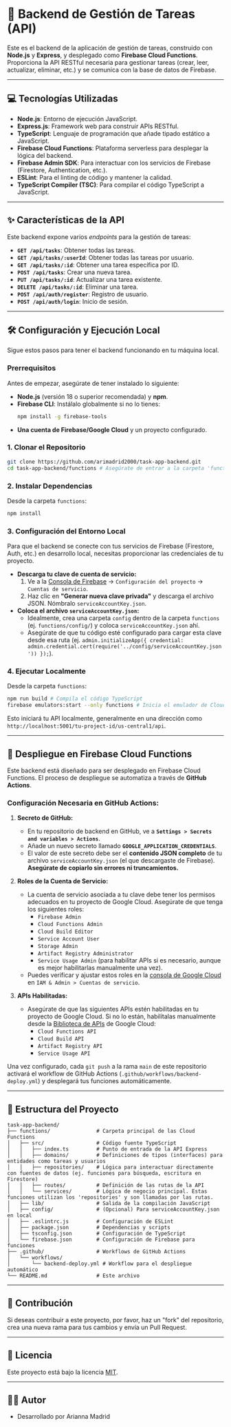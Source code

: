 # 🚀 Backend de Gestión de Tareas (API)

Este es el backend de la aplicación de gestión de tareas, construido con **Node.js** y **Express**, y desplegado como **Firebase Cloud Functions**. Proporciona la API RESTful necesaria para gestionar tareas (crear, leer, actualizar, eliminar, etc.) y se comunica con la base de datos de Firebase.

---

## 💻 Tecnologías Utilizadas

* **Node.js**: Entorno de ejecución JavaScript.
* **Express.js**: Framework web para construir APIs RESTful.
* **TypeScript**: Lenguaje de programación que añade tipado estático a JavaScript.
* **Firebase Cloud Functions**: Plataforma serverless para desplegar la lógica del backend.
* **Firebase Admin SDK**: Para interactuar con los servicios de Firebase (Firestore, Authentication, etc.).
* **ESLint**: Para el linting de código y mantener la calidad.
* **TypeScript Compiler (TSC)**: Para compilar el código TypeScript a JavaScript.

---

## ✨ Características de la API

Este backend expone varios *endpoints* para la gestión de tareas:

* **`GET /api/tasks`**: Obtener todas las tareas.
* **`GET /api/tasks/:userId`**: Obtener todas las tareas por usuario.
* **`GET /api/tasks/:id`**: Obtener una tarea específica por ID.
* **`POST /api/tasks`**: Crear una nueva tarea.
* **`PUT /api/tasks/:id`**: Actualizar una tarea existente.
* **`DELETE /api/tasks/:id`**: Eliminar una tarea.
* **`POST /api/auth/register`**: Registro de usuario.
* **`POST /api/auth/login`**: Inicio de sesión.

---

## 🛠️ Configuración y Ejecución Local

Sigue estos pasos para tener el backend funcionando en tu máquina local.

### **Prerrequisitos**

Antes de empezar, asegúrate de tener instalado lo siguiente:

* **Node.js** (versión 18 o superior recomendada) y **npm**.
* **Firebase CLI**: Instálalo globalmente si no lo tienes:
    ```bash
    npm install -g firebase-tools
    ```
* **Una cuenta de Firebase/Google Cloud** y un proyecto configurado.

### **1. Clonar el Repositorio**

```bash
git clone https://github.com/arimadrid2000/task-app-backend.git
cd task-app-backend/functions # Asegúrate de entrar a la carpeta 'functions' donde está el código de las funciones
```

### **2. Instalar Dependencias**

Desde la carpeta `functions`:

```bash
npm install
```

### **3. Configuración del Entorno Local**

Para que el backend se conecte con tus servicios de Firebase (Firestore, Auth, etc.) en desarrollo local, necesitas proporcionar las credenciales de tu proyecto.

* **Descarga tu clave de cuenta de servicio:**
    1.  Ve a la [Consola de Firebase](https://console.firebase.google.com/) -> `Configuración del proyecto` -> `Cuentas de servicio`.
    2.  Haz clic en **"Generar nueva clave privada"** y descarga el archivo JSON. Nómbralo `serviceAccountKey.json`.
* **Coloca el archivo `serviceAccountKey.json`:**
    * Idealmente, crea una carpeta `config` dentro de la carpeta `functions` (ej. `functions/config/`) y coloca `serviceAccountKey.json` ahí.
    * Asegúrate de que tu código esté configurado para cargar esta clave desde esa ruta (ej. `admin.initializeApp({ credential: admin.credential.cert(require('../config/serviceAccountKey.json')) });`).

### **4. Ejecutar Localmente**

Desde la carpeta `functions`:

```bash
npm run build # Compila el código TypeScript
firebase emulators:start --only functions # Inicia el emulador de Cloud Functions
```

Esto iniciará tu API localmente, generalmente en una dirección como `http://localhost:5001/tu-project-id/us-central1/api`.

---

## 🚀 Despliegue en Firebase Cloud Functions

Este backend está diseñado para ser desplegado en Firebase Cloud Functions. El proceso de despliegue se automatiza a través de **GitHub Actions**.

### **Configuración Necesaria en GitHub Actions:**

1.  **Secreto de GitHub:**
    * En tu repositorio de backend en GitHub, ve a **`Settings > Secrets and variables > Actions`**.
    * Añade un nuevo secreto llamado **`GOOGLE_APPLICATION_CREDENTIALS`**.
    * El valor de este secreto debe ser el **contenido JSON completo** de tu archivo `serviceAccountKey.json` (el que descargaste de Firebase). **Asegúrate de copiarlo sin errores ni truncamientos.**

2.  **Roles de la Cuenta de Servicio:**
    * La cuenta de servicio asociada a tu clave debe tener los permisos adecuados en tu proyecto de Google Cloud. Asegúrate de que tenga los siguientes roles:
        * `Firebase Admin`
        * `Cloud Functions Admin`
        * `Cloud Build Editor`
        * `Service Account User`
        * `Storage Admin`
        * `Artifact Registry Administrator`
        * `Service Usage Admin` (para habilitar APIs si es necesario, aunque es mejor habilitarlas manualmente una vez).
    * Puedes verificar y ajustar estos roles en la [consola de Google Cloud](https://console.cloud.google.com/) en `IAM & Admin > Cuentas de servicio`.

3.  **APIs Habilitadas:**
    * Asegúrate de que las siguientes APIs estén habilitadas en tu proyecto de Google Cloud. Si no lo están, habilítalas manualmente desde la [Biblioteca de APIs](https://console.cloud.google.com/apis/library) de Google Cloud:
        * `Cloud Functions API`
        * `Cloud Build API`
        * `Artifact Registry API`
        * `Service Usage API`

Una vez configurado, cada `git push` a la rama `main` de este repositorio activará el workflow de GitHub Actions (`.github/workflows/backend-deploy.yml`) y desplegará tus funciones automáticamente.

---

## 📁 Estructura del Proyecto

```
task-app-backend/
├── functions/               # Carpeta principal de las Cloud Functions
│   ├── src/                 # Código fuente TypeScript
│   │   ├── index.ts         # Punto de entrada de la API Express
│   │   ├── domains/         # Definiciones de tipos (interfaces) para entidades como tareas y usuarios
│   │   ├── repositories/    # Lógica para interactuar directamente con fuentes de datos (ej. funciones para búsqueda, escritura en Firestore)
│   │   ├── routes/          # Definición de las rutas de la API
│   │   └── services/        # Lógica de negocio principal. Estas funciones utilizan los 'repositories' y son llamadas por las rutas.
│   ├── lib/                 # Salida de la compilación JavaScript
│   ├── config/              # (Opcional) Para serviceAccountKey.json en local
│   ├── .eslintrc.js         # Configuración de ESLint
│   ├── package.json         # Dependencias y scripts
│   ├── tsconfig.json        # Configuración de TypeScript
│   └── firebase.json        # Configuración de Firebase para funciones
├── .github/                 # Workflows de GitHub Actions
│   └── workflows/
│       └── backend-deploy.yml # Workflow para el despliegue automático
└── README.md                # Este archivo
```

---

## 🤝 Contribución

Si deseas contribuir a este proyecto, por favor, haz un "fork" del repositorio, crea una nueva rama para tus cambios y envía un Pull Request.

---

## 📄 Licencia

Este proyecto está bajo la licencia [MIT](https://opensource.org/licenses/MIT).

---

## 👩‍💻 Autor
- Desarrollado por Arianna Madrid